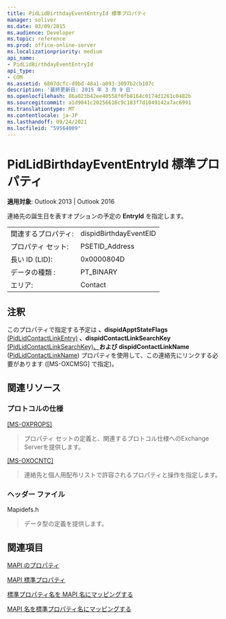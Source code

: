 ```yaml
---
title: PidLidBirthdayEventEntryId 標準プロパティ
manager: soliver
ms.date: 03/09/2015
ms.audience: Developer
ms.topic: reference
ms.prod: office-online-server
ms.localizationpriority: medium
api_name:
- PidLidBirthdayEventEntryId
api_type:
- COM
ms.assetid: 6807dcfc-d9bd-48a1-a093-3097b2cb107c
description: '最終更新日: 2015 年 3 月 9 日'
ms.openlocfilehash: 86a023b42ee40558f0fb8164c0174d1261c0482b
ms.sourcegitcommit: a1d9041c20256616c9c183f7d1049142a7ac6991
ms.translationtype: MT
ms.contentlocale: ja-JP
ms.lasthandoff: 09/24/2021
ms.locfileid: "59564009"
---
```

# <a name="pidlidbirthdayevententryid-canonical-property"></a>PidLidBirthdayEventEntryId 標準プロパティ

  
  
**適用対象**: Outlook 2013 | Outlook 2016 
  
連絡先の誕生日を表すオプションの予定の **EntryId** を指定します。 
  
|||
|:-----|:-----|
|関連するプロパティ:  <br/> |dispidBirthdayEventEID  <br/> |
|プロパティ セット:  <br/> |PSETID_Address  <br/> |
|長い ID (LID):  <br/> |0x0000804D  <br/> |
|データの種類 :   <br/> |PT_BINARY  <br/> |
|エリア:  <br/> |Contact  <br/> |
   
## <a name="remarks"></a>注釈

このプロパティで指定する予定は **、dispidApptStateFlags** [(PidLidContactLinkEntry)](pidlidcontactlinkentry-canonical-property.md) **、dispidContactLinkSearchKey** [(PidLidContactLinkSearchKey)、](pidlidcontactlinksearchkey-canonical-property.md)**および dispidContactLinkName** ([PidLidContactLinkName](pidlidcontactlinkname-canonical-property.md)) プロパティを使用して、この連絡先にリンクする必要があります ([MS-OXCMSG] で指定)。 [](https://msdn.microsoft.com/library/7fd7ec40-deec-4c06-9493-1bc06b349682%28Office.15%29.aspx)
  
## <a name="related-resources"></a>関連リソース

### <a name="protocol-specifications"></a>プロトコルの仕様

[[MS-OXPROPS]](https://msdn.microsoft.com/library/f6ab1613-aefe-447d-a49c-18217230b148%28Office.15%29.aspx)
  
> プロパティ セットの定義と、関連するプロトコル仕様へのExchange Serverを提供します。
    
[[MS-OXOCNTC]](https://msdn.microsoft.com/library/9b636532-9150-4836-9635-9c9b756c9ccf%28Office.15%29.aspx)
  
> 連絡先と個人用配布リストで許容されるプロパティと操作を指定します。
    
### <a name="header-files"></a>ヘッダー ファイル

Mapidefs.h
  
> データ型の定義を提供します。
    
## <a name="see-also"></a>関連項目



[MAPI のプロパティ](mapi-properties.md)
  
[MAPI 標準プロパティ](mapi-canonical-properties.md)
  
[標準プロパティ名を MAPI 名にマッピングする](mapping-canonical-property-names-to-mapi-names.md)
  
[MAPI 名を標準プロパティ名にマッピングする](mapping-mapi-names-to-canonical-property-names.md)

